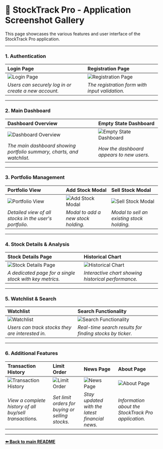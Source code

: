 # 📸 StockTrack Pro - Application Screenshot Gallery

This page showcases the various features and user interface of the StockTrack Pro application.

---

### 1. Authentication

| Login Page                                                                                                     | Registration Page                                                                                                      |
| :------------------------------------------------------------------------------------------------------------- | :--------------------------------------------------------------------------------------------------------------------- |
| ![Login Page](https://github.com/user-attachments/assets/388754ef-6c95-472b-ab92-f177602fc6c4)                   | ![Registration Page](https://github.com/user-attachments/assets/9a20a27c-156c-4991-9679-d489def942fd)                   |
| *Users can securely log in or create a new account.* | *The registration form with input validation.* |

---

### 2. Main Dashboard

| Dashboard Overview                                                                                             | Empty State Dashboard                                                                                                  |
| :------------------------------------------------------------------------------------------------------------- | :--------------------------------------------------------------------------------------------------------------------- |
| ![Dashboard Overview](https://github.com/user-attachments/assets/c0a42995-e12e-49d7-aaf3-800149f4f46d)           | ![Empty State Dashboard](https://github.com/user-attachments/assets/9cbfc3fe-33f0-40a5-9680-47e61447a5d8)             |
| *The main dashboard showing portfolio summary, charts, and watchlist.* | *How the dashboard appears to new users.* |

---

### 3. Portfolio Management

| Portfolio View                                                                                                 | Add Stock Modal                                                                                                        | Sell Stock Modal                                                                                                       |
| :------------------------------------------------------------------------------------------------------------- | :--------------------------------------------------------------------------------------------------------------------- | :--------------------------------------------------------------------------------------------------------------------- |
| ![Portfolio View](https://github.com/user-attachments/assets/de3ec7ba-cfd6-4390-b08d-7a3c60642382)               | ![Add Stock Modal](https://github.com/user-attachments/assets/e7e8c9b6-6934-4fa1-89c0-82b4c4d6d2d0)                   | ![Sell Stock Modal](https://github.com/user-attachments/assets/4ce162d1-f483-4471-9929-de76e8a39747)                   |
| *Detailed view of all stocks in the user's portfolio.* | *Modal to add a new stock holding.* | *Modal to sell an existing stock holding.* |

---

### 4. Stock Details & Analysis

| Stock Details Page                                                                                             | Historical Chart                                                                                                       |
| :------------------------------------------------------------------------------------------------------------- | :--------------------------------------------------------------------------------------------------------------------- |
| ![Stock Details Page](https://github.com/user-attachments/assets/2c868131-d950-4546-b039-201ac182cae3)           | ![Historical Chart](https://github.com/user-attachments/assets/48bcc3cb-1904-4e84-ab46-f367e1e28ec5)                   |
| *A dedicated page for a single stock with key metrics.* | *Interactive chart showing historical performance.* |

---

### 5. Watchlist & Search

| Watchlist                                                                                                      | Search Functionality                                                                                                   |
| :------------------------------------------------------------------------------------------------------------- | :--------------------------------------------------------------------------------------------------------------------- |
| ![Watchlist](https://github.com/user-attachments/assets/9d564a42-ca0f-493e-aa1f-77a3d702f62b)                     | ![Search Functionality](https://github.com/user-attachments/assets/42b21bb1-2c09-40c9-afdd-1f4fd9633f4f)             |
| *Users can track stocks they are interested in.* | *Real-time search results for finding stocks by ticker.* |

---

### 6. Additional Features

| Transaction History                                                                                            | Limit Order                                                                                                            | News Page                                                                                                              | About Page                                                                                                             |
| :------------------------------------------------------------------------------------------------------------- | :--------------------------------------------------------------------------------------------------------------------- | :--------------------------------------------------------------------------------------------------------------------- | :--------------------------------------------------------------------------------------------------------------------- |
| ![Transaction History](https://github.com/user-attachments/assets/285dfc1d-22b8-40d4-bf2c-bd303400c9dc)         | ![Limit Order](https://github.com/user-attachments/assets/d8379acf-3437-459a-83ff-01f1ab1d07d7)                         | ![News Page](https://github.com/user-attachments/assets/6067b743-6b41-4a37-b84a-f254213e2f2c)                         | ![About Page](https://github.com/user-attachments/assets/4b168c66-bb2e-4abc-a817-911d9c4f1ef6)                         |
| *View a complete history of all buy/sell transactions.* | *Set limit orders for buying or selling stocks.* | *Stay updated with the latest financial news.* | *Information about the StockTrack Pro application.* |

---

[**⬅️ Back to main README**](./README.md)
